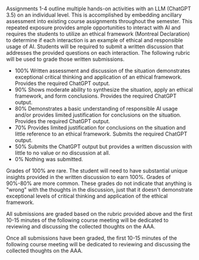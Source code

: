Assignments 1-4 outline multiple hands-on activities with an LLM (ChatGPT 3.5) on an individual level.  This is accomplished by embedding ancillary assessment into existing course assignments throughout the semester.  This repeated exposure provides ample opportunities to interact with AI and requires the students to utilize an ethical framework (Montreal Declaration) to determine if each interaction is an example of ethical and responsible usage of AI.  Students will be required to submit a written discussion that addresses the provided questions on each interaction.  The following rubric will be used to grade those written submissions.

* 100%	Written assessment and discussion of the situation demonstrates exceptional critical thinking and application of an ethical framework. Provides the required ChatGPT output.
* 90%	Shows moderate ability to synthesize the situation, apply an ethical framework, and form conclusions.  Provides the required ChatGPT output.
* 80%	Demonstrates a basic understanding of responsible AI usage and/or provides limited justification for conclusions on the situation. Provides the required ChatGPT output.
* 70%	Provides limited justification for conclusions on the situation and little reference to an ethical framework. Submits the required ChatGPT output.
* 50%	Submits the ChatGPT output but provides a written discussion with little to no value or no discussion at all.
* 0%	Nothing was submitted.

Grades of 100% are rare.  The student will need to have substantial unique insights provided in the written discussion to earn 100%.  Grades of 90%-80% are more common.  These grades do not indicate that anything is "wrong" with the thoughts in the discussion, just that it doesn't demonstrate exceptional levels of critical thinking and application of the ethical framework.

All submissions are graded based on the rubric provided above and the first 10-15 minutes of the following course meeting will be dedicated to reviewing and discussing the collected thoughts on the AAA. 

Once all submissions have been graded, the first 10-15 minutes of the following course meeting will be dedicated to reviewing and discussing the collected thoughts on the AAA. 

